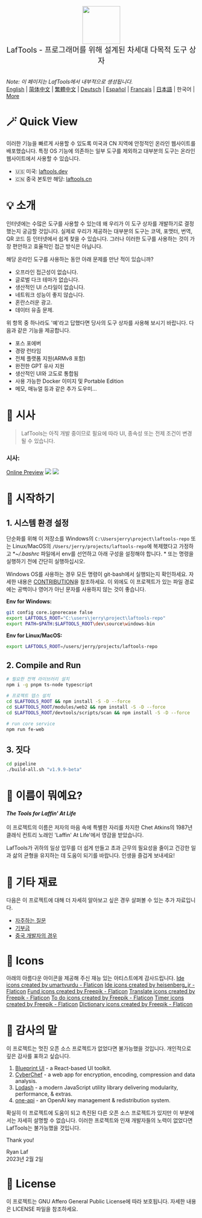 <p align="center">
<img width="100" src="https://github.com/work7z/LafTools/blob/dev/modules/web2/public/static/icon.png?raw=true"></img>
<br>
<span style="font-size:20px">LafTools - 프로그래머를 위해 설계된 차세대 다목적 도구 상자
</span>
<!-- <center>
<div style="text-align:center;">
<a target="_blank" href="http://cloud.laftools.cn">LafTools의 내부자 버전 미리보기</a>
</div>
</center> -->
<br><br>
</p>

<i>Note: 이 페이지는 LafTools에서 내부적으로 생성됩니다.</i> <br/> [English](/docs/en_US/README.md)  |  [简体中文](/docs/zh_CN/README.md)  |  [繁體中文](/docs/zh_HK/README.md)  |  [Deutsch](/docs/de/README.md)  |  [Español](/docs/es/README.md)  |  [Français](/docs/fr/README.md)  |  [日本語](/docs/ja/README.md)  |  한국어 | [More](/docs/) <br/>

# 🪄 Quick View

이러한 기능을 빠르게 사용할 수 있도록 미국과 CN 지역에 안정적인 온라인 웹사이트를 배포했습니다. 특정 OS 기능에 의존하는 일부 도구를 제외하고 대부분의 도구는 온라인 웹사이트에서 사용할 수 있습니다.

- 🇺🇸 미국: [laftools.dev](https://laftools.dev)
- 🇨🇳 중국 본토만 해당: [laftools.cn](https://laftools.cn)

# 💡 소개

인터넷에는 수많은 도구를 사용할 수 있는데 왜 우리가 이 도구 상자를 개발하기로 결정했는지 궁금할 것입니다. 실제로 우리가 제공하는 대부분의 도구는 코덱, 포맷터, 번역, QR 코드 등 인터넷에서 쉽게 찾을 수 있습니다. 그러나 이러한 도구를 사용하는 것이 가장 편안하고 효율적인 접근 방식은 아닙니다.

해당 온라인 도구를 사용하는 동안 아래 문제를 만난 적이 있습니까?

- 오프라인 접근성이 없습니다.
- 글로벌 다크 테마가 없습니다.
- 생산적인 UI 스타일이 없습니다.
- 네트워크 성능이 좋지 않습니다.
- 혼란스러운 광고.
- 데이터 유출 문제.

위 항목 중 하나라도 '예'라고 답했다면 당사의 도구 상자를 사용해 보시기 바랍니다. 다음과 같은 기능을 제공합니다.

- 포스 포에버
- 경량 런타임
- 전체 플랫폼 지원(ARMv8 포함)
- 완전한 GPT 유사 지원
- 생산적인 UI와 고도로 통합됨
- 사용 가능한 Docker 이미지 및 Portable Edition
- 메모, 매뉴얼 등과 같은 추가 도우미...

# 🌠 시사

> LafTools는 아직 개발 중이므로 필요에 따라 UI, 종속성 또는 전제 조건이 변경될 수 있습니다.

### 시사:

[Online Preview](http://laftools.dev)
![](https://github.com/work7z/LafTools/blob/dev/devtools/images/preview.png?raw=true)
![](https://github.com/work7z/LafTools/blob/dev/devtools/images/preview-dark.png?raw=true)

# 🚀 시작하기

## 1. 시스템 환경 설정

단순화를 위해 이 저장소를 Windows의 `C:\Usersjerry\project\laftools-repo` 또는 Linux/MacOS의 `/Users/jerry/projects/laftools-repo`에 복제했다고 가정하고 **~/.bashrc* 파일에서 env를 선언하고 아래 구성을 설정해야 합니다. * 또는 명령을 실행하기 전에 간단히 실행하십시오.

Windows OS를 사용하는 경우 모든 명령이 git-bash에서 실행되는지 확인하세요. 자세한 내용은 [CONTRIBUTION](/docs/ko/CONTRIBUTION.md)을 참조하세요. 이 외에도 이 프로젝트가 있는 파일 경로에는 공백이나 영어가 아닌 문자를 사용하지 않는 것이 좋습니다.

**Env for Windows:**

```bash
git config core.ignorecase false
export LAFTOOLS_ROOT="C:\users\jerry\project\laftools-repo"
export PATH=$PATH:$LAFTOOLS_ROOT\dev\source\windows-bin
```

**Env for Linux/MacOS:**

```bash
export LAFTOOLS_ROOT=/users/jerry/projects/laftools-repo
```

## 2. Compile and Run

```bash
# 필요한 전역 라이브러리 설치
npm i -g pnpm ts-node typescript

# 프로젝트 뎁스 설치
cd $LAFTOOLS_ROOT && npm install -S -D --force
cd $LAFTOOLS_ROOT/modules/web2 && npm install -S -D --force
cd $LAFTOOLS_ROOT/devtools/scripts/scan && npm install -S -D --force

# run core service
npm run fe-web

```

## 3. 짓다

```bash
cd pipeline
./build-all.sh "v1.9.9-beta"
```

# 🌱 이름이 뭐예요?

#### _The Tools for Laffin' At Life_

이 프로젝트의 이름은 저자의 마음 속에 특별한 자리를 차지한 Chet Atkins의 1987년 클래식 컨트리 노래인 'Laffin' At Life'에서 영감을 받았습니다.

LafTools가 귀하의 일상 업무를 더 쉽게 만들고 초과 근무의 필요성을 줄이고 건강한 일과 삶의 균형을 유지하는 데 도움이 되기를 바랍니다. 인생을 즐겁게 보내세요!

# 📑 기타 재료

다음은 이 프로젝트에 대해 더 자세히 알아보고 싶은 경우 살펴볼 수 있는 추가 자료입니다.

- [자주하는 질문](/docs/ko/FAQ.md)
- [기부금](/docs/ko/CONTRIBUTION.md)
- [중국 개발자의 경우](/devtools/notes/common/issues.md)

# 💐 Icons

아래의 아름다운 아이콘을 제공해 주신 재능 있는 아티스트에게 감사드립니다.
<a href="https://www.flaticon.com/free-icons/ide" title="ide icons">Ide icons created by umartvurdu - Flaticon</a>
<a href="https://www.flaticon.com/free-icons/ide" title="ide icons">Ide icons created by heisenberg_jr - Flaticon</a>
<a href="https://www.flaticon.com/free-icons/fund" title="fund icons">Fund icons created by Freepik - Flaticon</a>
<a href="https://www.flaticon.com/free-icons/translate" title="translate icons">Translate icons created by Freepik - Flaticon</a>
<a href="https://www.flaticon.com/free-icons/to-do" title="to do icons">To do icons created by Freepik - Flaticon</a>
<a href="https://www.flaticon.com/free-icons/timer" title="timer icons">Timer icons created by Freepik - Flaticon</a>
<a href="https://www.flaticon.com/free-icons/dictionary" title="dictionary icons">Dictionary icons created by Freepik - Flaticon</a>

# 🙏 감사의 말

이 프로젝트는 멋진 오픈 소스 프로젝트가 없었다면 불가능했을 것입니다. 개인적으로 깊은 감사를 표하고 싶습니다.

1. [Blueprint UI](https://blueprintjs.com/) - a React-based UI toolkit.
1. [CyberChef](https://github.com/gchq/CyberChef/tree/master) - a web app for encryption, encoding, compression and data analysis.
1. [Lodash](https://github.com/lodash/lodash) - a modern JavaScript utility library delivering modularity, performance, & extras.
1. [one-api](https://github.com/songquanpeng/one-api) - an OpenAI key management & redistribution system.

확실히 이 프로젝트에 도움이 되고 촉진된 다른 오픈 소스 프로젝트가 있지만 이 부분에서는 자세히 설명할 수 없습니다. 이러한 프로젝트와 인재 개발자들의 노력이 없었다면 LafTools는 불가능했을 것입니다.

Thank you!

Ryan Laf  
2023년 2월 2일

# 🪪 License

이 프로젝트는 GNU Affero General Public License에 따라 보호됩니다. 자세한 내용은 LICENSE 파일을 참조하세요.
